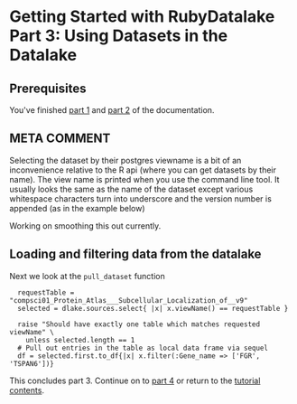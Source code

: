 # Getting Started with RubyDatalake Part 3: Using Datasets in the Datalake

## Prerequisites

You've finished [part 1](ruby_tutorial1.md) and [part 2](ruby_tutorial2.md) of
the documentation.

## META COMMENT

Selecting the dataset by their postgres viewname is a bit of an inconvenience
relative to the R api (where you can get datasets by their name). The view name
is printed when you use the command line tool. It usually looks the same as the
name of the dataset except various whitespace characters turn into underscore
and the version number is appended (as in the example below)

Working on smoothing this out currently.

## Loading and filtering data from the datalake

Next we look at the `pull_dataset` function

````
  requestTable = "compsci01_Protein_Atlas___Subcellular_Localization_of__v9"
  selected = dlake.sources.select{ |x| x.viewName() == requestTable }
````

````
  raise "Should have exactly one table which matches requested viewName" \
    unless selected.length == 1
  # Pull out entries in the table as local data frame via sequel
  df = selected.first.to_df{|x| x.filter(:Gene_name => ['FGR', 'TSPAN6'])}
````

This concludes part 3. Continue on to [part 4](ruby_tutorial4.md) or return to
the [tutorial contents](ruby_tutorials.md).



